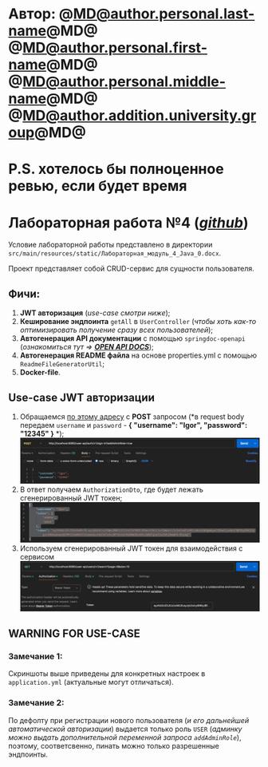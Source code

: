 # Автор: @MD@author.personal.last-name@MD@ @MD@author.personal.first-name@MD@ @MD@author.personal.middle-name@MD@ @MD@author.addition.university.group@MD@

# P.S. хотелось бы полноценное ревью, если будет время

# Лабораторная работа №4 (*[github](https://github.com/1unee/laboratoy-work-4.git)*)


Условие лабораторной работы представлено в директории `src/main/resources/static/Лабораторная_модуль_4_Java_0.docx`.

Проект представляет собой CRUD-сервис для сущности пользователя.


## Фичи:
1) __JWT авторизация__ (*use-case смотри ниже*);
2) __Кеширование эндпоинта__ `getAll` в `UserController` (*чтобы хоть как-то оптимизировать получение сразу всех пользователей*);
3) __Автогенерация API документации__ с помощью `springdoc-openapi` (*ознакомиться тут => __[OPEN API DOCS](http://localhost:@MD@server.port@MD@/user-api/swagger-ui/index.html#/)__*);
3) __Автогенерация README файла__ на основе properties.yml с помощью `ReadmeFileGeneratorUtil`;
4) __Docker-file__.


## Use-case JWT авторизации
1) Обращаемся [по этому адресу](http://localhost:@MD@server.port@MD@@MD@spring.mvc.servlet.path@MD@/auth/@MD@server.api.version.auth@MD@/sign-in?addAdminRole=false) с __POST__ запросом (*в request body передаем `username` и `password` - __{
   "username": "Igor",
   "password": "12345"
   }__ *);
   ![img.png](src/main/resources/static/readme_images/img.png)
2) В ответ получаем `AuthorizationDto`, где будет лежать сгенерированный JWT токен;
   ![img_1.png](src/main/resources/static/readme_images/img_1.png)
3) Используем сгенерированный JWT токен для взаимодействия с сервисом
   ![img_2.png](src/main/resources/static/readme_images/img_2.png)

## WARNING FOR USE-CASE
### __Замечание 1__:
Скриншоты выше приведены для конкретных настроек в `application.yml` (актуальные могут отличаться).
### __Замечание 2__:
По дефолту при регистрации нового пользователя (*и его дальнейшей автоматической авторизации*) выдается только роль `USER` (*админку можно выдать дополнительной переменной запроса `addAdminRole`*), поэтому, соответсвенно, пинать можно только разрешенные эндпоинты.

